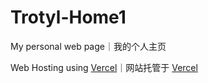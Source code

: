 # Trotyl-Home1
My personal web page｜我的个人主页

Web Hosting using [Vercel](https://vercel.com/)｜网站托管于 [Vercel](https://vercel.com/)
